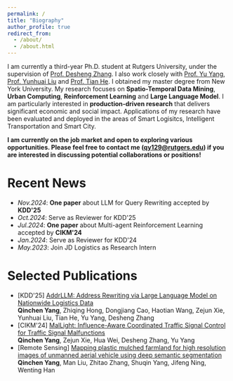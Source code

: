```yaml
---
permalink: /
title: "Biography"
author_profile: true
redirect_from: 
  - /about/
  - /about.html
---
```


I am currently a third-year Ph.D. student at Rutgers University, under the supervision of [Prof. Desheng Zhang](https://people.cs.rutgers.edu/~dz220/). I also work closely with [Prof. Yu Yang](https://www.yyang.site/), [Prof. Yunhuai Liu](http://www.yunhuai.net/Yunhuai.htm) and [Prof. Tian He](https://www-users.cse.umn.edu/~tianhe/). I obtained my master degree from New York University. My research focuses on **Spatio-Temporal Data Mining**, **Urban Computing**, **Reinforcement Learning** and **Large Language Model**. I am particularly interested in **production-driven research** that delivers significant economic and social impact. Applications of my research have been evaluated and deployed in the areas of Smart Logisitcs, Intelligent Transportation and Smart City. 

**I am currently on the job market and open to exploring various opportunities. Please feel free to contact me (qy129@rutgers.edu) if you are interested in discussing potential collaborations or positions!**

Recent News
======
* *Nov.2024*: **One paper** about LLM for Query Rewriting accepted by **KDD'25**
* *Oct.2024*: Serve as Reviewer for KDD'25
* *Jul.2024*: **One paper** about Multi-agent Reinforcement Learning accepted by **CIKM'24**
* *Jan.2024*: Serve as Reviewer for KDD'24
* *May.2023*: Join JD Logistics as Research Intern

Selected Publications
======
* \[KDD'25] [AddrLLM: Address Rewriting via Large Language Model on Nationwide Logistics Data](https://arxiv.org/abs/2411.13584)  
**Qinchen Yang**, Zhiqing Hong, Dongjiang Cao, Haotian Wang, Zejun Xie, Yunhuai Liu, Tian He, Yu Yang, Desheng Zhang
* \[CIKM'24] [MalLight: Influence-Aware Coordinated Traffic Signal Control for Traffic Signal Malfunctions](https://dl.acm.org/doi/10.1145/3627673.3679605)  
**Qinchen Yang**, Zejun Xie, Hua Wei, Desheng Zhang, Yu Yang
* \[Remote Sensing] [Mapping plastic mulched farmland for high resolution images of unmanned aerial vehicle using deep semantic segmentation](https://www.mdpi.com/2072-4292/11/17/2008)  
**Qinchen Yang**, Man Liu, Zhitao Zhang, Shuqin Yang, Jifeng Ning, Wenting Han
